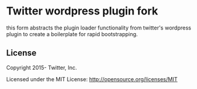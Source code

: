 # Twitter wordpress plugin fork 

this form abstracts the plugin loader functionality from twitter's wordpress plugin to create a boilerplate for rapid bootstrapping. 

## License
Copyright 2015- Twitter, Inc.

Licensed under the MIT License: http://opensource.org/licenses/MIT
